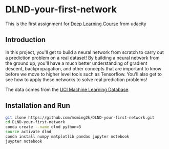 # DLND-your-first-network

This is the first assignment for [Deep Learning Course](https://cn.udacity.com/course/deep-learning-nanodegree-foundation--nd101) from udacity 

## Introduction 
In this project, you'll get to build a neural network from scratch to carry out a prediction problem on a real dataset! By building a neural network from the ground up, you'll have a much better understanding of gradient descent, backpropagation, and other concepts that are important to know before we move to higher level tools such as Tensorflow. You'll also get to see how to apply these networks to solve real prediction problems!

The data comes from the [UCI Machine Learning Database](https://archive.ics.uci.edu/ml/datasets/Bike+Sharing+Dataset).

## Installation and Run

```sh
git clone https://github.com/moming2k/DLND-your-first-network.git
cd DLND-your-first-network
conda create --name dlnd python=3
source activate dlnd
conda install numpy matplotlib pandas jupyter notebook
juypter notebook 
```
